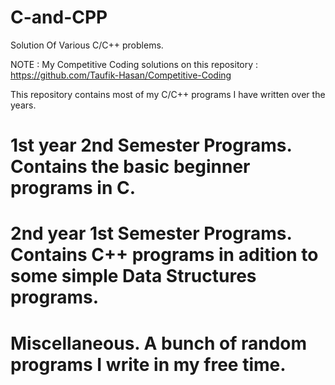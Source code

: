 # C-and-CPP
Solution Of Various C/C++ problems.

NOTE : My Competitive Coding solutions on this repository : https://github.com/Taufik-Hasan/Competitive-Coding

This repository contains most of my C/C++ programs I have written over the years.

# 1st year 2nd Semester Programs. Contains the basic beginner programs in C.

# 2nd year 1st Semester Programs. Contains C++ programs in adition to some simple Data Structures programs.

# Miscellaneous. A bunch of random programs I write in my free time.
